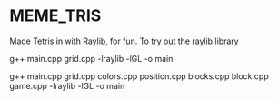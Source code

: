 # MEME_TRIS

Made Tetris in with Raylib, for fun. To try out the raylib library

g++ main.cpp grid.cpp -lraylib -lGL -o main

g++ main.cpp grid.cpp colors.cpp position.cpp blocks.cpp block.cpp game.cpp -lraylib -lGL -o main

